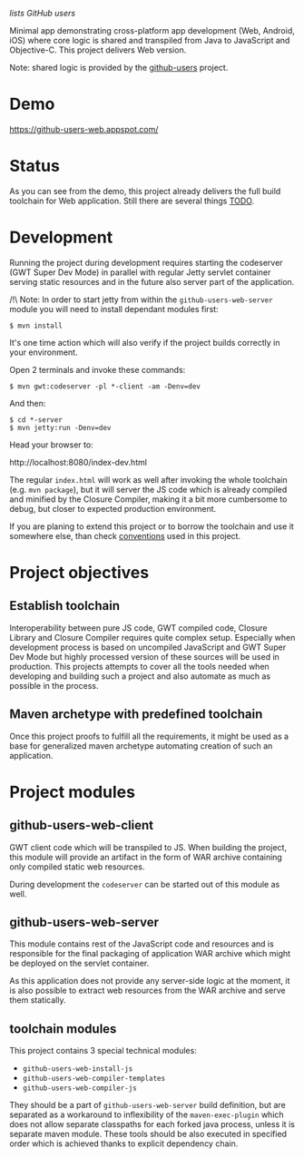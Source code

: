 *lists GitHub users*

Minimal app demonstrating cross-platform app development (Web, Android, iOS)
where core logic is shared and transpiled from Java to JavaScript and
Objective-C. This project delivers Web version.

Note: shared logic is provided by the [github-users](https://github.com/xemantic/github-users)
project.

# Demo

https://github-users-web.appspot.com/

# Status

As you can see from the demo, this project already delivers the full build toolchain for Web
application. Still there are several things [TODO](TODO.md).

# Development

Running the project during development requires starting the codeserver (GWT Super Dev Mode)
in parallel with regular Jetty servlet container serving static resources and in the future
also server part of the application.

/!\ Note: In order to start jetty from within the `github-users-web-server`
module you will need to install dependant modules first:

    $ mvn install

It's one time action which will also verify if the project builds correctly in your
environment.

Open 2 terminals and invoke these commands:

    $ mvn gwt:codeserver -pl *-client -am -Denv=dev

And then:

    $ cd *-server
    $ mvn jetty:run -Denv=dev

Head your browser to:

http://localhost:8080/index-dev.html

The regular `index.html` will work as well after invoking the whole toolchain
(e.g. `mvn package`), but it will server the JS code which is already compiled
and minified by the Closure Compiler, making it a bit more cumbersome to debug,
but closer to expected production environment.

If you are planing to extend this project or to borrow the toolchain and
use it somewhere else, than check [conventions](CONVENTIONS.md) used in this project.

# Project objectives

## Establish toolchain

Interoperability between pure JS code, GWT compiled code, Closure Library and Closure Compiler
requires quite complex setup. Especially when development process is based on uncompiled
JavaScript and GWT Super Dev Mode but highly processed version of these sources
will be used in production. This projects attempts to cover all the tools needed when
developing and building such a project and also automate as much as possible in the process.

## Maven archetype with predefined toolchain

Once this project proofs to fulfill all the requirements, it might be used as a base for
generalized maven archetype automating creation of such an application.

# Project modules

## github-users-web-client

GWT client code which will be transpiled to JS. When building the project, this module
will provide an artifact in the form of WAR archive containing only compiled static web
resources.

During development the `codeserver` can be started out of this module as well.

## github-users-web-server

This module contains rest of the JavaScript code and resources and is responsible for
the final packaging of application WAR archive which might be deployed on the
servlet container.

As this application does not provide any server-side logic at the moment, it is also
possible to extract web resources from the WAR archive and serve them statically.

## toolchain modules

This project contains 3 special technical modules:

* `github-users-web-install-js`
* `github-users-web-compiler-templates`
* `github-users-web-compiler-js`

They should be a part of `github-users-web-server` build definition, but are separated as a
workaround to inflexibility of the `maven-exec-plugin` which does not allow separate classpaths
for each forked java process, unless it is separate maven module. These tools should be
also executed in specified order which is achieved thanks to explicit dependency chain.
